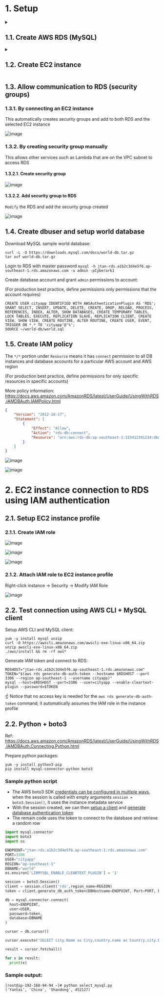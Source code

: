 # 1. Setup

<details><summary><h2>1.1. Create AWS RDS (MySQL)</h2></summary>

![image](https://user-images.githubusercontent.com/90442032/226158645-6ade85e1-e898-4b1d-a99b-7ddb7f4ba3c2.png)

![image](https://user-images.githubusercontent.com/90442032/226158646-aa286119-6cff-46a3-9ef4-c951e3d6f3db.png)

![image](https://user-images.githubusercontent.com/90442032/226158649-18338594-f46b-411e-85f3-55a90db71820.png)

![image](https://user-images.githubusercontent.com/90442032/226158654-d1ee9959-393a-4687-ae93-89f0c90b2ed5.png)

![image](https://user-images.githubusercontent.com/90442032/226158658-ae069194-9f4f-4baa-8c83-ab0fe00d7397.png)

![image](https://user-images.githubusercontent.com/90442032/226158662-39ee9e59-e98c-44c7-abd8-c49354d93a11.png)

![image](https://user-images.githubusercontent.com/90442032/226158665-3008abb3-e692-4034-9816-75029220d8b9.png)

![image](https://user-images.githubusercontent.com/90442032/226158669-1dbfd6d2-6e01-4bcb-b20b-27d1dd2c9027.png)

![image](https://user-images.githubusercontent.com/90442032/226158670-b1964791-ec5d-47ac-97f1-f1f1d5bd2e85.png)

![image](https://user-images.githubusercontent.com/90442032/226158673-eee75474-0bf1-4ac9-be00-996aace439a0.png)

![image](https://user-images.githubusercontent.com/90442032/226158675-8221bf54-b6f1-4e8c-aa5d-75544380c1d9.png)

![image](https://user-images.githubusercontent.com/90442032/226158715-b2a4ac95-da92-48f0-b4b4-9760a27e2196.png)

</details>

<details><summary><h2>1.2. Create EC2 instance</h2></summary>

![image](https://user-images.githubusercontent.com/90442032/226159252-c55c852d-4623-4fe9-9ffd-cd255872e6ea.png)

![image](https://user-images.githubusercontent.com/90442032/226159265-c1c184e8-4483-4824-ad9b-19ac13206c22.png)

![image](https://user-images.githubusercontent.com/90442032/226159279-556629f1-935e-414c-8ff6-a47515eb2477.png)

![image](https://user-images.githubusercontent.com/90442032/226159289-243f29ae-3382-4fc0-a636-225ef32d2b99.png)

![image](https://user-images.githubusercontent.com/90442032/226159397-e57e6c67-83a0-441d-97b6-70cabcdec363.png)

![image](https://user-images.githubusercontent.com/90442032/226159412-36f5de4e-c20b-4fee-8b59-f290ec36a130.png)

</details>

## 1.3. Allow communication to RDS (security groups)

### 1.3.1. By connecting an EC2 instance

This automatically creates security groups and add to both RDS and the selected EC2 instance

![image](https://user-images.githubusercontent.com/90442032/226161649-59262056-c015-439e-9df8-bef43345e428.png)

### 1.3.2. By creating security group manually

This allows other services such as Lambda that are on the VPC subnet to access RDS

#### 1.3.2.1. Create security group

![image](https://user-images.githubusercontent.com/90442032/226178343-bbf25d6e-e5a8-483b-9995-533e3a4d83ab.png)

#### 1.3.2.2. Add security group to RDS

`Modify` the RDS and add the security group created

![image](https://user-images.githubusercontent.com/90442032/226178344-862e5a7d-63b7-4bb5-93b3-1247af0503e8.png)

## 1.4. Create dbuser and setup world database

Download MySQL sample world database:

```console
curl -L -O https://downloads.mysql.com/docs/world-db.tar.gz
tar xvf world-db.tar.gz
```

Login to RDS with master password `mysql -h jtan-rds.a1b2c3d4e5f6.ap-southeast-1.rds.amazonaws.com -u admin -pCyberark1`

Create database account and grant `admin` permissions to account:

(For production best practice, define permissions only permissions that the account requires)

```console
CREATE USER cityapp IDENTIFIED WITH AWSAuthenticationPlugin AS 'RDS'; 
GRANT SELECT, INSERT, UPDATE, DELETE, CREATE, DROP, RELOAD, PROCESS, REFERENCES, INDEX, ALTER, SHOW DATABASES, CREATE TEMPORARY TABLES, LOCK TABLES, EXECUTE, REPLICATION SLAVE, REPLICATION CLIENT, CREATE VIEW, SHOW VIEW, CREATE ROUTINE, ALTER ROUTINE, CREATE USER, EVENT, TRIGGER ON *.* TO 'cityapp'@'%';
SOURCE ~/world-db/world.sql
```

## 1.5. Create IAM policy

The `*/*` portion under `Resource` means it has `connect` permission to all DB instances and database accounts for a particular AWS account and AWS region

(For production best practice, define permissions for only specific resources in specific accounts)

More policy information: https://docs.aws.amazon.com/AmazonRDS/latest/UserGuide/UsingWithRDS.IAMDBAuth.IAMPolicy.html

```json
{
    "Version": "2012-10-17",
    "Statement": [
        {
            "Effect": "Allow",
            "Action": "rds-db:connect",
            "Resource": "arn:aws:rds-db:ap-southeast-1:123412341234:dbuser:*/*"
        }
    ]
}
```

![image](https://user-images.githubusercontent.com/90442032/226177409-85b3e559-0031-4356-81c0-fe8822b67517.png)

![image](https://user-images.githubusercontent.com/90442032/226161113-efd7c843-38b3-412c-9046-f4728b7084df.png)

# 2. EC2 instance connection to RDS using IAM authentication

## 2.1. Setup EC2 instance profile

### 2.1.1. Create IAM role

![image](https://user-images.githubusercontent.com/90442032/226161350-cafd392b-a052-4843-ac1d-41586087e35c.png)

![image](https://user-images.githubusercontent.com/90442032/226161354-fab72b06-2792-41ee-8098-202e2e3c41a3.png)

![image](https://user-images.githubusercontent.com/90442032/226161360-69d5344b-b1f1-4c45-ba78-15198e5b4920.png)

### 2.1.2. Attach IAM role to EC2 instance profile

Right-click instance → Security → Modify IAM Role

![image](https://user-images.githubusercontent.com/90442032/226161508-7816062b-520b-4189-a6d2-c57a6e3bcf02.png)

## 2.2. Test connection using AWS CLI + MySQL client

Setup AWS CLI and MySQL client:

```console
yum -y install mysql unzip
curl -O https://awscli.amazonaws.com/awscli-exe-linux-x86_64.zip
unzip awscli-exe-linux-x86_64.zip
./aws/install && rm -rf aws*
```

Generate IAM token and connect to RDS:

```console
RDSHOST="jtan-rds.a1b2c3d4e5f6.ap-southeast-1.rds.amazonaws.com"
TOKEN="$(aws rds generate-db-auth-token --hostname $RDSHOST --port 3306 --region ap-southeast-1 --username cityapp)"
mysql --host=$RDSHOST --port=3306 --user=cityapp --enable-cleartext-plugin --password=$TOKEN
```

☝️ Notice that no access key is needed for the `aws rds generate-db-auth-token` command; it automatically assumes the IAM role in the instance profile

## 2.2. Python + boto3

Ref: https://docs.aws.amazon.com/AmazonRDS/latest/UserGuide/UsingWithRDS.IAMDBAuth.Connecting.Python.html

Prepare python packages:

```console
yum -y install python3-pip
pip install mysql-connector-python boto3
```

### Sample python script

- The AWS boto3 SDK [credentials can be configured in multiple ways](https://boto3.amazonaws.com/v1/documentation/api/latest/guide/credentials.html), when the session is called with empty arguments `session = boto3.Session()`, it uses the instance metadata service
- With the session created, we can then [setup a client](https://boto3.amazonaws.com/v1/documentation/api/latest/reference/services/rds.html) and [generate database authentication token](https://boto3.amazonaws.com/v1/documentation/api/latest/reference/services/rds/client/generate_db_auth_token.html)
- The remain code uses the token to connect to the database and retrieve a random row

```python
import mysql.connector
import boto3
import os

ENDPOINT="jtan-rds.a1b2c3d4e5f6.ap-southeast-1.rds.amazonaws.com"
PORT=3306
USER="cityapp"
REGION="ap-southeast-1"
DBNAME="world"
os.environ['LIBMYSQL_ENABLE_CLEARTEXT_PLUGIN'] = '1'

session = boto3.Session()
client = session.client('rds',region_name=REGION)
token = client.generate_db_auth_token(DBHostname=ENDPOINT, Port=PORT, DBUsername=USER, Region=REGION)

db = mysql.connector.connect(
  host=ENDPOINT,
  user=USER,
  password=token,
  database=DBNAME
)

cursor = db.cursor()

cursor.execute("SELECT city.Name as City,country.name as Country,city.District,city.Population FROM city,country WHERE city.CountryCode = country.Code ORDER BY RAND() LIMIT 0,1")

result = cursor.fetchall()

for x in result:
  print(x)
```

### Sample output:

```console
[root@ip-192-168-94-94 ~]# python select_mysql.py
('Yantai', 'China', 'Shandong', 452127)
```
